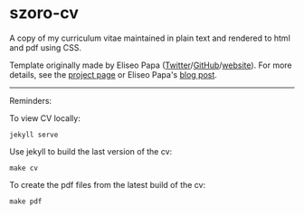 szoro-cv
========

A copy of my curriculum vitae maintained in plain text and rendered to html and pdf using CSS.

Template originally made by Eliseo Papa ([Twitter](http://twitter.com/elipapa)/[GitHub](http://github.com/elipapa)/[website](https://elipapa.github.io)). For more details, see the [project page](http://elipapa.github.io/markdown-cv) or Eliseo Papa's [blog post](http://elipapa.github.io/blog/why-i-switched-to-markdown-for-my-cv.html).

***

Reminders:

To view CV locally:

	jekyll serve

Use jekyll to build the last version of the cv:

	make cv

To create the pdf files from the latest build of the cv:

	make pdf
